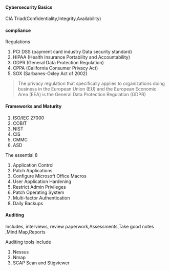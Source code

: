 <h4>Cybersecurity Basics</h4>

CIA Triad(Confidentiality,Integrity,Availability)


<h4>compliance</h4>

Regulations
1. PCI DSS (payment card industry Data security standard)
2. HIPAA (Health Insurance Portability and Accountability)
3. GDPR (General Data Protection Regulation)
4. CPPA (California Consumer Privacy Act)
5. SOX (Sarbanes-Oxley Act of 2002)

>The privacy regulation that specifically applies to organizations doing business in the European Union (EU) and the European Economic Area (EEA) is the General Data Protection Regulation (GDPR)


<h4>Frameworks and Maturity</h4>

1. ISO/IEC 27000
2. COBIT
3. NIST
4. CIS
5. CMMC
6. ASD

The essential 8
1. Application Control
2. Patch Applications
3. Configure Microsoft Office Macros
4. User Application Hardening
5. Restrict Admin Privileges
6. Patch Operating System
7. Multi-factor Authentication
8. Daily Backups



<h4>Auditing</h4>

Includes, interviews, review paperwork,Assessments,Take good notes ,Mind Map,Reports

Auditing tools include
1. Nessus
2. Nmap
3. SCAP Scan and Stigviewer

